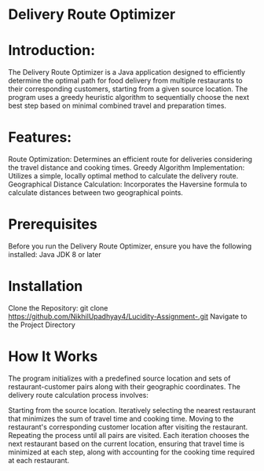 # Delivery Route Optimizer


# Introduction:
The Delivery Route Optimizer is a Java application designed to efficiently determine the optimal path for food delivery from multiple restaurants to their corresponding customers, starting from a given source location. The program uses a greedy heuristic algorithm to sequentially choose the next best step based on minimal combined travel and preparation times.

# Features:
Route Optimization: Determines an efficient route for deliveries considering the travel distance and cooking times.
Greedy Algorithm Implementation: Utilizes a simple, locally optimal method to calculate the delivery route.
Geographical Distance Calculation: Incorporates the Haversine formula to calculate distances between two geographical points.

# Prerequisites
Before you run the Delivery Route Optimizer, ensure you have the following installed: Java JDK 8 or later

# Installation
Clone the Repository: git clone https://github.com/NikhilUpadhyay4/Lucidity-Assignment-.git
Navigate to the Project Directory


# How It Works
The program initializes with a predefined source location and sets of restaurant-customer pairs along with their geographic coordinates. The delivery route calculation process involves:

  Starting from the source location.
  Iteratively selecting the nearest restaurant that minimizes the sum of travel time and cooking time.
  Moving to the restaurant's corresponding customer location after visiting the restaurant.
  Repeating the process until all pairs are visited.
  Each iteration chooses the next restaurant based on the current location, ensuring that travel time is minimized at each step, along with    accounting for the cooking time required at each restaurant.

